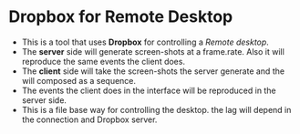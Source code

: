 # Dropbox for Remote Desktop

- This is a tool that uses **Dropbox** for controlling a *Remote desktop*.
- The **server** side will generate screen-shots at a frame.rate. Also it will reproduce the same events the client does.
- The **client** side will take the screen-shots the server generate and the will composed as a sequence. 
- The events the client does in the interface will be reproduced in the server side.
- This is a file base way for controlling the desktop. the lag will depend in the connection and Dropbox server.


